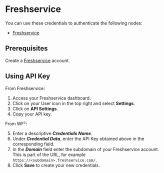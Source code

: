 # Freshservice

You can use these credentials to authenticate the following nodes:

- [Freshservice](/workflow/integrations/nodes/workflow-nodes-base.freshservice/)

## Prerequisites

Create a [Freshservice](https://freshservice.com/) account.

## Using API Key

From Freshservice:

1. Access your Freshservice dashboard.
2. Click on your User icon in the top right and select **Settings**.
3. Click on **API Settings**.
4. Copy your API key.

From WF²:

5. Enter a descriptive ***Credentials Name***.
6. Under ***Credential Data***, enter the API Key obtained above in the corresponding field.
7. In the ***Domain*** field enter the subdomain of your Freshservice account. This is part of the URL, for example `https://<subdomain>.freshservice.com/`.
8. Click **Save** to create your new credentials.
